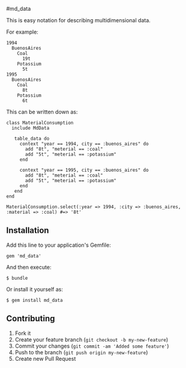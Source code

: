 #md_data

This is easy notation for describing multidimensional data.

For example:

```
1994      
  BuenosAires
    Coal
      19t
    Potassium
      5t
1995 
  BuenosAires
    Coal  
      8t
    Potassium
      6t
```

This can be written down as:
```
class MaterialConsumption
  include MdData

   table_data do
     context "year == 1994, city == :buenos_aires" do
       add "8t", "meterial == :coal"
       add "5t", "meterial == :potassium"
     end

     context "year == 1995, city == :buenos_aires" do
       add "8t", "meterial == :coal"
       add "5t", "meterial == :potassium"
     end
   end
end

MaterialConsumption.select(:year => 1994, :city => :buenos_aires, :material => :coal) #=> '8t'
```

## Installation

Add this line to your application's Gemfile:

    gem 'md_data'

And then execute:

    $ bundle

Or install it yourself as:

    $ gem install md_data

## Contributing

1. Fork it
2. Create your feature branch (`git checkout -b my-new-feature`)
3. Commit your changes (`git commit -am 'Added some feature'`)
4. Push to the branch (`git push origin my-new-feature`)
5. Create new Pull Request
